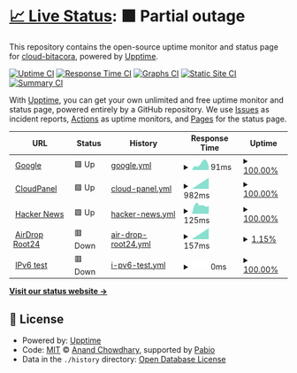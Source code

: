 # [📈 Live Status](https://radar.root24.eu.org): <!--live status--> **🟧 Partial outage**

This repository contains the open-source uptime monitor and status page for [cloud-bitacora](https://radar.root24.eu.org), powered by [Upptime](https://github.com/upptime/upptime).

[![Uptime CI](https://github.com/cloud-bitacora/radar/workflows/Uptime%20CI/badge.svg)](https://github.com/cloud-bitacora/radar/actions?query=workflow%3A%22Uptime+CI%22)
[![Response Time CI](https://github.com/cloud-bitacora/radar/workflows/Response%20Time%20CI/badge.svg)](https://github.com/cloud-bitacora/radar/actions?query=workflow%3A%22Response+Time+CI%22)
[![Graphs CI](https://github.com/cloud-bitacora/radar/workflows/Graphs%20CI/badge.svg)](https://github.com/cloud-bitacora/radar/actions?query=workflow%3A%22Graphs+CI%22)
[![Static Site CI](https://github.com/cloud-bitacora/radar/workflows/Static%20Site%20CI/badge.svg)](https://github.com/cloud-bitacora/radar/actions?query=workflow%3A%22Static+Site+CI%22)
[![Summary CI](https://github.com/cloud-bitacora/radar/workflows/Summary%20CI/badge.svg)](https://github.com/cloud-bitacora/radar/actions?query=workflow%3A%22Summary+CI%22)

With [Upptime](https://upptime.js.org), you can get your own unlimited and free uptime monitor and status page, powered entirely by a GitHub repository. We use [Issues](https://github.com/cloud-bitacora/radar/issues) as incident reports, [Actions](https://github.com/cloud-bitacora/radar/actions) as uptime monitors, and [Pages](https://radar.root24.eu.org) for the status page.

<!--start: status pages-->
<!-- This summary is generated by Upptime (https://github.com/upptime/upptime) -->
<!-- Do not edit this manually, your changes will be overwritten -->
<!-- prettier-ignore -->
| URL | Status | History | Response Time | Uptime |
| --- | ------ | ------- | ------------- | ------ |
| <img alt="" src="https://icons.duckduckgo.com/ip3/www.google.com.ico" height="13"> [Google](https://www.google.com) | 🟩 Up | [google.yml](https://github.com/cloud-bitacora/radar/commits/HEAD/history/google.yml) | <details><summary><img alt="Response time graph" src="./graphs/google/response-time-week.png" height="20"> 91ms</summary><br><a href="https://radar.root24.eu.org/history/google"><img alt="Response time 91" src="https://img.shields.io/endpoint?url=https%3A%2F%2Fraw.githubusercontent.com%2Fcloud-bitacora%2Fradar%2FHEAD%2Fapi%2Fgoogle%2Fresponse-time.json"></a><br><a href="https://radar.root24.eu.org/history/google"><img alt="24-hour response time 91" src="https://img.shields.io/endpoint?url=https%3A%2F%2Fraw.githubusercontent.com%2Fcloud-bitacora%2Fradar%2FHEAD%2Fapi%2Fgoogle%2Fresponse-time-day.json"></a><br><a href="https://radar.root24.eu.org/history/google"><img alt="7-day response time 91" src="https://img.shields.io/endpoint?url=https%3A%2F%2Fraw.githubusercontent.com%2Fcloud-bitacora%2Fradar%2FHEAD%2Fapi%2Fgoogle%2Fresponse-time-week.json"></a><br><a href="https://radar.root24.eu.org/history/google"><img alt="30-day response time 91" src="https://img.shields.io/endpoint?url=https%3A%2F%2Fraw.githubusercontent.com%2Fcloud-bitacora%2Fradar%2FHEAD%2Fapi%2Fgoogle%2Fresponse-time-month.json"></a><br><a href="https://radar.root24.eu.org/history/google"><img alt="1-year response time 91" src="https://img.shields.io/endpoint?url=https%3A%2F%2Fraw.githubusercontent.com%2Fcloud-bitacora%2Fradar%2FHEAD%2Fapi%2Fgoogle%2Fresponse-time-year.json"></a></details> | <details><summary><a href="https://radar.root24.eu.org/history/google">100.00%</a></summary><a href="https://radar.root24.eu.org/history/google"><img alt="All-time uptime 100.00%" src="https://img.shields.io/endpoint?url=https%3A%2F%2Fraw.githubusercontent.com%2Fcloud-bitacora%2Fradar%2FHEAD%2Fapi%2Fgoogle%2Fuptime.json"></a><br><a href="https://radar.root24.eu.org/history/google"><img alt="24-hour uptime 100.00%" src="https://img.shields.io/endpoint?url=https%3A%2F%2Fraw.githubusercontent.com%2Fcloud-bitacora%2Fradar%2FHEAD%2Fapi%2Fgoogle%2Fuptime-day.json"></a><br><a href="https://radar.root24.eu.org/history/google"><img alt="7-day uptime 100.00%" src="https://img.shields.io/endpoint?url=https%3A%2F%2Fraw.githubusercontent.com%2Fcloud-bitacora%2Fradar%2FHEAD%2Fapi%2Fgoogle%2Fuptime-week.json"></a><br><a href="https://radar.root24.eu.org/history/google"><img alt="30-day uptime 100.00%" src="https://img.shields.io/endpoint?url=https%3A%2F%2Fraw.githubusercontent.com%2Fcloud-bitacora%2Fradar%2FHEAD%2Fapi%2Fgoogle%2Fuptime-month.json"></a><br><a href="https://radar.root24.eu.org/history/google"><img alt="1-year uptime 100.00%" src="https://img.shields.io/endpoint?url=https%3A%2F%2Fraw.githubusercontent.com%2Fcloud-bitacora%2Fradar%2FHEAD%2Fapi%2Fgoogle%2Fuptime-year.json"></a></details>
| <img alt="" src="https://icons.duckduckgo.com/ip3/cpanel.soporte.eu.org.ico" height="13"> [CloudPanel](https://cpanel.soporte.eu.org) | 🟩 Up | [cloud-panel.yml](https://github.com/cloud-bitacora/radar/commits/HEAD/history/cloud-panel.yml) | <details><summary><img alt="Response time graph" src="./graphs/cloud-panel/response-time-week.png" height="20"> 982ms</summary><br><a href="https://radar.root24.eu.org/history/cloud-panel"><img alt="Response time 982" src="https://img.shields.io/endpoint?url=https%3A%2F%2Fraw.githubusercontent.com%2Fcloud-bitacora%2Fradar%2FHEAD%2Fapi%2Fcloud-panel%2Fresponse-time.json"></a><br><a href="https://radar.root24.eu.org/history/cloud-panel"><img alt="24-hour response time 982" src="https://img.shields.io/endpoint?url=https%3A%2F%2Fraw.githubusercontent.com%2Fcloud-bitacora%2Fradar%2FHEAD%2Fapi%2Fcloud-panel%2Fresponse-time-day.json"></a><br><a href="https://radar.root24.eu.org/history/cloud-panel"><img alt="7-day response time 982" src="https://img.shields.io/endpoint?url=https%3A%2F%2Fraw.githubusercontent.com%2Fcloud-bitacora%2Fradar%2FHEAD%2Fapi%2Fcloud-panel%2Fresponse-time-week.json"></a><br><a href="https://radar.root24.eu.org/history/cloud-panel"><img alt="30-day response time 982" src="https://img.shields.io/endpoint?url=https%3A%2F%2Fraw.githubusercontent.com%2Fcloud-bitacora%2Fradar%2FHEAD%2Fapi%2Fcloud-panel%2Fresponse-time-month.json"></a><br><a href="https://radar.root24.eu.org/history/cloud-panel"><img alt="1-year response time 982" src="https://img.shields.io/endpoint?url=https%3A%2F%2Fraw.githubusercontent.com%2Fcloud-bitacora%2Fradar%2FHEAD%2Fapi%2Fcloud-panel%2Fresponse-time-year.json"></a></details> | <details><summary><a href="https://radar.root24.eu.org/history/cloud-panel">100.00%</a></summary><a href="https://radar.root24.eu.org/history/cloud-panel"><img alt="All-time uptime 100.00%" src="https://img.shields.io/endpoint?url=https%3A%2F%2Fraw.githubusercontent.com%2Fcloud-bitacora%2Fradar%2FHEAD%2Fapi%2Fcloud-panel%2Fuptime.json"></a><br><a href="https://radar.root24.eu.org/history/cloud-panel"><img alt="24-hour uptime 100.00%" src="https://img.shields.io/endpoint?url=https%3A%2F%2Fraw.githubusercontent.com%2Fcloud-bitacora%2Fradar%2FHEAD%2Fapi%2Fcloud-panel%2Fuptime-day.json"></a><br><a href="https://radar.root24.eu.org/history/cloud-panel"><img alt="7-day uptime 100.00%" src="https://img.shields.io/endpoint?url=https%3A%2F%2Fraw.githubusercontent.com%2Fcloud-bitacora%2Fradar%2FHEAD%2Fapi%2Fcloud-panel%2Fuptime-week.json"></a><br><a href="https://radar.root24.eu.org/history/cloud-panel"><img alt="30-day uptime 100.00%" src="https://img.shields.io/endpoint?url=https%3A%2F%2Fraw.githubusercontent.com%2Fcloud-bitacora%2Fradar%2FHEAD%2Fapi%2Fcloud-panel%2Fuptime-month.json"></a><br><a href="https://radar.root24.eu.org/history/cloud-panel"><img alt="1-year uptime 100.00%" src="https://img.shields.io/endpoint?url=https%3A%2F%2Fraw.githubusercontent.com%2Fcloud-bitacora%2Fradar%2FHEAD%2Fapi%2Fcloud-panel%2Fuptime-year.json"></a></details>
| <img alt="" src="https://icons.duckduckgo.com/ip3/news.ycombinator.com.ico" height="13"> [Hacker News](https://news.ycombinator.com) | 🟩 Up | [hacker-news.yml](https://github.com/cloud-bitacora/radar/commits/HEAD/history/hacker-news.yml) | <details><summary><img alt="Response time graph" src="./graphs/hacker-news/response-time-week.png" height="20"> 125ms</summary><br><a href="https://radar.root24.eu.org/history/hacker-news"><img alt="Response time 125" src="https://img.shields.io/endpoint?url=https%3A%2F%2Fraw.githubusercontent.com%2Fcloud-bitacora%2Fradar%2FHEAD%2Fapi%2Fhacker-news%2Fresponse-time.json"></a><br><a href="https://radar.root24.eu.org/history/hacker-news"><img alt="24-hour response time 125" src="https://img.shields.io/endpoint?url=https%3A%2F%2Fraw.githubusercontent.com%2Fcloud-bitacora%2Fradar%2FHEAD%2Fapi%2Fhacker-news%2Fresponse-time-day.json"></a><br><a href="https://radar.root24.eu.org/history/hacker-news"><img alt="7-day response time 125" src="https://img.shields.io/endpoint?url=https%3A%2F%2Fraw.githubusercontent.com%2Fcloud-bitacora%2Fradar%2FHEAD%2Fapi%2Fhacker-news%2Fresponse-time-week.json"></a><br><a href="https://radar.root24.eu.org/history/hacker-news"><img alt="30-day response time 125" src="https://img.shields.io/endpoint?url=https%3A%2F%2Fraw.githubusercontent.com%2Fcloud-bitacora%2Fradar%2FHEAD%2Fapi%2Fhacker-news%2Fresponse-time-month.json"></a><br><a href="https://radar.root24.eu.org/history/hacker-news"><img alt="1-year response time 125" src="https://img.shields.io/endpoint?url=https%3A%2F%2Fraw.githubusercontent.com%2Fcloud-bitacora%2Fradar%2FHEAD%2Fapi%2Fhacker-news%2Fresponse-time-year.json"></a></details> | <details><summary><a href="https://radar.root24.eu.org/history/hacker-news">100.00%</a></summary><a href="https://radar.root24.eu.org/history/hacker-news"><img alt="All-time uptime 100.00%" src="https://img.shields.io/endpoint?url=https%3A%2F%2Fraw.githubusercontent.com%2Fcloud-bitacora%2Fradar%2FHEAD%2Fapi%2Fhacker-news%2Fuptime.json"></a><br><a href="https://radar.root24.eu.org/history/hacker-news"><img alt="24-hour uptime 100.00%" src="https://img.shields.io/endpoint?url=https%3A%2F%2Fraw.githubusercontent.com%2Fcloud-bitacora%2Fradar%2FHEAD%2Fapi%2Fhacker-news%2Fuptime-day.json"></a><br><a href="https://radar.root24.eu.org/history/hacker-news"><img alt="7-day uptime 100.00%" src="https://img.shields.io/endpoint?url=https%3A%2F%2Fraw.githubusercontent.com%2Fcloud-bitacora%2Fradar%2FHEAD%2Fapi%2Fhacker-news%2Fuptime-week.json"></a><br><a href="https://radar.root24.eu.org/history/hacker-news"><img alt="30-day uptime 100.00%" src="https://img.shields.io/endpoint?url=https%3A%2F%2Fraw.githubusercontent.com%2Fcloud-bitacora%2Fradar%2FHEAD%2Fapi%2Fhacker-news%2Fuptime-month.json"></a><br><a href="https://radar.root24.eu.org/history/hacker-news"><img alt="1-year uptime 100.00%" src="https://img.shields.io/endpoint?url=https%3A%2F%2Fraw.githubusercontent.com%2Fcloud-bitacora%2Fradar%2FHEAD%2Fapi%2Fhacker-news%2Fuptime-year.json"></a></details>
| <img alt="" src="https://icons.duckduckgo.com/ip3/airdrop.root24.eu.org.ico" height="13"> [AirDrop Root24](https://airdrop.root24.eu.org) | 🟥 Down | [air-drop-root24.yml](https://github.com/cloud-bitacora/radar/commits/HEAD/history/air-drop-root24.yml) | <details><summary><img alt="Response time graph" src="./graphs/air-drop-root24/response-time-week.png" height="20"> 157ms</summary><br><a href="https://radar.root24.eu.org/history/air-drop-root24"><img alt="Response time 157" src="https://img.shields.io/endpoint?url=https%3A%2F%2Fraw.githubusercontent.com%2Fcloud-bitacora%2Fradar%2FHEAD%2Fapi%2Fair-drop-root24%2Fresponse-time.json"></a><br><a href="https://radar.root24.eu.org/history/air-drop-root24"><img alt="24-hour response time 157" src="https://img.shields.io/endpoint?url=https%3A%2F%2Fraw.githubusercontent.com%2Fcloud-bitacora%2Fradar%2FHEAD%2Fapi%2Fair-drop-root24%2Fresponse-time-day.json"></a><br><a href="https://radar.root24.eu.org/history/air-drop-root24"><img alt="7-day response time 157" src="https://img.shields.io/endpoint?url=https%3A%2F%2Fraw.githubusercontent.com%2Fcloud-bitacora%2Fradar%2FHEAD%2Fapi%2Fair-drop-root24%2Fresponse-time-week.json"></a><br><a href="https://radar.root24.eu.org/history/air-drop-root24"><img alt="30-day response time 157" src="https://img.shields.io/endpoint?url=https%3A%2F%2Fraw.githubusercontent.com%2Fcloud-bitacora%2Fradar%2FHEAD%2Fapi%2Fair-drop-root24%2Fresponse-time-month.json"></a><br><a href="https://radar.root24.eu.org/history/air-drop-root24"><img alt="1-year response time 157" src="https://img.shields.io/endpoint?url=https%3A%2F%2Fraw.githubusercontent.com%2Fcloud-bitacora%2Fradar%2FHEAD%2Fapi%2Fair-drop-root24%2Fresponse-time-year.json"></a></details> | <details><summary><a href="https://radar.root24.eu.org/history/air-drop-root24">1.15%</a></summary><a href="https://radar.root24.eu.org/history/air-drop-root24"><img alt="All-time uptime 1.15%" src="https://img.shields.io/endpoint?url=https%3A%2F%2Fraw.githubusercontent.com%2Fcloud-bitacora%2Fradar%2FHEAD%2Fapi%2Fair-drop-root24%2Fuptime.json"></a><br><a href="https://radar.root24.eu.org/history/air-drop-root24"><img alt="24-hour uptime 1.15%" src="https://img.shields.io/endpoint?url=https%3A%2F%2Fraw.githubusercontent.com%2Fcloud-bitacora%2Fradar%2FHEAD%2Fapi%2Fair-drop-root24%2Fuptime-day.json"></a><br><a href="https://radar.root24.eu.org/history/air-drop-root24"><img alt="7-day uptime 1.15%" src="https://img.shields.io/endpoint?url=https%3A%2F%2Fraw.githubusercontent.com%2Fcloud-bitacora%2Fradar%2FHEAD%2Fapi%2Fair-drop-root24%2Fuptime-week.json"></a><br><a href="https://radar.root24.eu.org/history/air-drop-root24"><img alt="30-day uptime 1.15%" src="https://img.shields.io/endpoint?url=https%3A%2F%2Fraw.githubusercontent.com%2Fcloud-bitacora%2Fradar%2FHEAD%2Fapi%2Fair-drop-root24%2Fuptime-month.json"></a><br><a href="https://radar.root24.eu.org/history/air-drop-root24"><img alt="1-year uptime 1.15%" src="https://img.shields.io/endpoint?url=https%3A%2F%2Fraw.githubusercontent.com%2Fcloud-bitacora%2Fradar%2FHEAD%2Fapi%2Fair-drop-root24%2Fuptime-year.json"></a></details>
| <img alt="" src="https://icons.duckduckgo.com/ip3/null.ico" height="13"> [IPv6 test](forwardemail.net) | 🟥 Down | [i-pv6-test.yml](https://github.com/cloud-bitacora/radar/commits/HEAD/history/i-pv6-test.yml) | <details><summary><img alt="Response time graph" src="./graphs/i-pv6-test/response-time-week.png" height="20"> 0ms</summary><br><a href="https://radar.root24.eu.org/history/i-pv6-test"><img alt="Response time 0" src="https://img.shields.io/endpoint?url=https%3A%2F%2Fraw.githubusercontent.com%2Fcloud-bitacora%2Fradar%2FHEAD%2Fapi%2Fi-pv6-test%2Fresponse-time.json"></a><br><a href="https://radar.root24.eu.org/history/i-pv6-test"><img alt="24-hour response time 0" src="https://img.shields.io/endpoint?url=https%3A%2F%2Fraw.githubusercontent.com%2Fcloud-bitacora%2Fradar%2FHEAD%2Fapi%2Fi-pv6-test%2Fresponse-time-day.json"></a><br><a href="https://radar.root24.eu.org/history/i-pv6-test"><img alt="7-day response time 0" src="https://img.shields.io/endpoint?url=https%3A%2F%2Fraw.githubusercontent.com%2Fcloud-bitacora%2Fradar%2FHEAD%2Fapi%2Fi-pv6-test%2Fresponse-time-week.json"></a><br><a href="https://radar.root24.eu.org/history/i-pv6-test"><img alt="30-day response time 0" src="https://img.shields.io/endpoint?url=https%3A%2F%2Fraw.githubusercontent.com%2Fcloud-bitacora%2Fradar%2FHEAD%2Fapi%2Fi-pv6-test%2Fresponse-time-month.json"></a><br><a href="https://radar.root24.eu.org/history/i-pv6-test"><img alt="1-year response time 0" src="https://img.shields.io/endpoint?url=https%3A%2F%2Fraw.githubusercontent.com%2Fcloud-bitacora%2Fradar%2FHEAD%2Fapi%2Fi-pv6-test%2Fresponse-time-year.json"></a></details> | <details><summary><a href="https://radar.root24.eu.org/history/i-pv6-test">100.00%</a></summary><a href="https://radar.root24.eu.org/history/i-pv6-test"><img alt="All-time uptime 100.00%" src="https://img.shields.io/endpoint?url=https%3A%2F%2Fraw.githubusercontent.com%2Fcloud-bitacora%2Fradar%2FHEAD%2Fapi%2Fi-pv6-test%2Fuptime.json"></a><br><a href="https://radar.root24.eu.org/history/i-pv6-test"><img alt="24-hour uptime 100.00%" src="https://img.shields.io/endpoint?url=https%3A%2F%2Fraw.githubusercontent.com%2Fcloud-bitacora%2Fradar%2FHEAD%2Fapi%2Fi-pv6-test%2Fuptime-day.json"></a><br><a href="https://radar.root24.eu.org/history/i-pv6-test"><img alt="7-day uptime 100.00%" src="https://img.shields.io/endpoint?url=https%3A%2F%2Fraw.githubusercontent.com%2Fcloud-bitacora%2Fradar%2FHEAD%2Fapi%2Fi-pv6-test%2Fuptime-week.json"></a><br><a href="https://radar.root24.eu.org/history/i-pv6-test"><img alt="30-day uptime 100.00%" src="https://img.shields.io/endpoint?url=https%3A%2F%2Fraw.githubusercontent.com%2Fcloud-bitacora%2Fradar%2FHEAD%2Fapi%2Fi-pv6-test%2Fuptime-month.json"></a><br><a href="https://radar.root24.eu.org/history/i-pv6-test"><img alt="1-year uptime 100.00%" src="https://img.shields.io/endpoint?url=https%3A%2F%2Fraw.githubusercontent.com%2Fcloud-bitacora%2Fradar%2FHEAD%2Fapi%2Fi-pv6-test%2Fuptime-year.json"></a></details>

<!--end: status pages-->

[**Visit our status website →**](https://radar.root24.eu.org)

## 📄 License

- Powered by: [Upptime](https://github.com/upptime/upptime)
- Code: [MIT](./LICENSE) © [Anand Chowdhary](https://anandchowdhary.com), supported by [Pabio](https://pabio.com)
- Data in the `./history` directory: [Open Database License](https://opendatacommons.org/licenses/odbl/1-0/)
